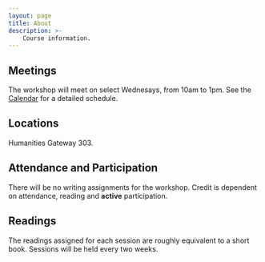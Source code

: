 ```yaml
---
layout: page
title: About
description: >-
    Course information.
---
```



## Meetings

The workshop will meet on select Wednesays, from 10am to 1pm. See the [Calendar](/calendar) for a detailed schedule.

## Locations

Humanities Gateway 303. 

## Attendance and Participation

There will be no writing assignments for the workshop. Credit is dependent on attendance, reading and **active** participation.  

## Readings

The readings assigned for each session are roughly equivalent to a short book. Sessions will be held every two weeks.

